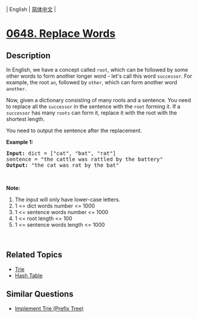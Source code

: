 
| English | [简体中文](README.md) |
# [0648. Replace Words](https://leetcode-cn.com/problems/replace-words/)
## Description
<p>In English, we have a concept called <code>root</code>, which can be followed by some other words to form another longer word - let&#39;s call this word <code>successor</code>. For example, the root <code>an</code>, followed by <code>other</code>, which can form another word <code>another</code>.</p>

<p>Now, given a dictionary consisting of many roots and a sentence. You need to replace all the <code>successor</code> in the sentence with the <code>root</code> forming it. If a <code>successor</code> has many <code>roots</code> can form it, replace it with the root with the shortest length.</p>

<p>You need to output the sentence after the replacement.</p>

<p><b>Example 1:</b></p>

<pre>
<b>Input:</b> dict = [&quot;cat&quot;, &quot;bat&quot;, &quot;rat&quot;]
sentence = &quot;the cattle was rattled by the battery&quot;
<b>Output:</b> &quot;the cat was rat by the bat&quot;
</pre>

<p>&nbsp;</p>

<p><b>Note:</b></p>

<ol>
	<li>The input will only have lower-case letters.</li>
	<li>1 &lt;= dict words number &lt;= 1000</li>
	<li>1 &lt;= sentence words number &lt;= 1000</li>
	<li>1 &lt;= root length &lt;= 100</li>
	<li>1 &lt;= sentence words length &lt;= 1000</li>
</ol>

<p>&nbsp;</p>

## Related Topics
- [Trie](https://leetcode-cn.com/tag/trie)
- [Hash Table](https://leetcode-cn.com/tag/hash-table)
## Similar Questions
- [Implement Trie (Prefix Tree)](../implement-trie-prefix-tree/README_EN.md)
